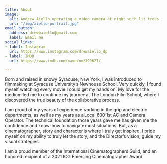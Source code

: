 ```yaml
---
title: About
image:
  alt: Andrew Aiello operating a video camera at night with lit trees in the background.
  url: "/img/aiello-portrait.jpg"
email_button:
  address: drewbaiello@gmail.com
  label: Email me
social_links:
- label: Instagram
  url: https://www.instagram.com/drewaiello_dp
- label: IMDB
  url: https://www.imdb.com/name/nm2199627/

---
```

Born and raised in snowy Syracuse, New York, I was introduced to filmmaking at Syracuse University’s Newhouse School. Very quickly, I found myself watching every movie I could get my hands on.  My love for the medium led me to continue my journey at The London Film School, where I discovered the true beauty of the collaborative process.

I am proud of my years of experience working in the grip and electric departments, as well as my years as a Local 600 1st AC and Camera Operator. The technical foundation those years gave me has given me the confidence and know-how to navigate most situations. But, as a cinematographer, story and character is where I truly get inspired. I pride myself on my ability to truly let the story, and the Director’s vision, guide my visual strategies.

I am a proud member of the International Cinematographers Guild, and an honored recipient of a 2021 ICG Emerging Cinematographer Award.